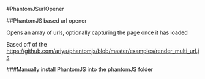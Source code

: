 #PhantomJSurlOpener

##PhantomJS based url opener

Opens an array of urls, optionally capturing the page once it has loaded

Based off of the https://github.com/ariya/phantomjs/blob/master/examples/render_multi_url.js

###Manually install PhantomJS into the phantomJS folder